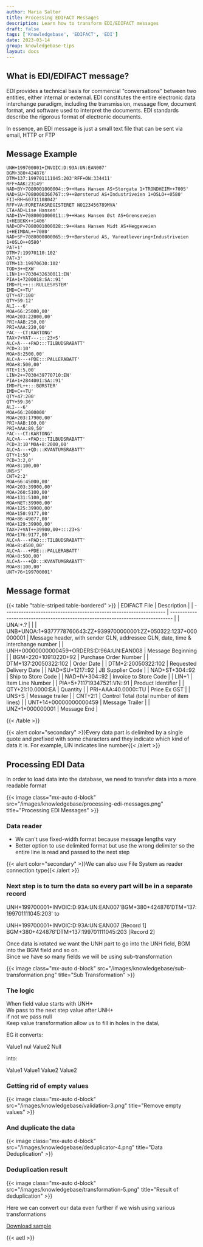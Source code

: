 ```yaml
---
author: Maria Salter
title: Processing EDIFACT Messages
description: Learn how to transform EDI/EDIFACT messages
draft: false
tags: ['Knowledgebase', 'EDIFACT', 'EDI']
date: 2023-03-14
group: knowledgebase-tips
layout: docs
---
```


## What is EDI/EDIFACT message?

EDI provides a technical basis for commercial "conversations" between two entities, either internal or external. EDI constitutes the entire electronic data interchange paradigm, including the transmission, message flow, document format, and software used to interpret the documents. EDI standards describe the rigorous format of electronic documents.

In essence, an EDI message is just a small text file that can be sent via email, HTTP or FTP

## Message Example

```
UNH+199700001+INVOIC:D:93A:UN:EAN007'
BGM+380+424876'
DTM+137:199701111045:203'RFF+ON:334411'
RFF+AAK:23149'
NAD+BY+7080001000004::9++Hans Hansen AS+Storgata 1+TRONDHEIM++7005'
NAD+SU+7080000366767::9++Børsterud AS+Industriveien 1+OSLO++0580'
FII+RH+60731108042'
RFF+VA:FORETAKSREGISTERET NO123456789MVA'
CTA+AD+Lise Hansen'
NAD+IV+7080001000011::9++Hans Hansen Øst AS+Grenseveien 1+HEBEKK++1406'
NAD+DP+7080001000028::9++Hans Hansen Midt AS+Heggeveien 1+HEIMDAL++7080'
NAD+SF+7080000000065::9++Børsterud AS, Vareutlevering+Industriveien 1+OSLO++0580'
PAT+1'
DTM+7:19970110:102'
PAT+3'
DTM+13:19970630:102'
TOD+3++EXW'
LIN+1++7030432630011:EN'
PIA+1+7200018:SA::91'
IMD+FL++:::RULLESYSTEM'
IMD+C++TU'
QTY+47:100'
QTY+59:12'
ALI---6'
MOA+66:25000,00'
MOA+203:22000,00'
PRI+AAB:250,00'
PRI+AAA:220,00'
PAC---CT:KARTONG'
TAX+7+VAT---:::23+S'
ALC+A---+PAD:::TILBUDSRABATT'
PCD+3:10'
MOA+8:2500,00'
ALC+A---+PDE:::PALLERABATT'
MOA+8:500,00'
RTE+1:5,00'
LIN+2++7030439770710:EN'
PIA+1+2844001:SA::91'
IMD+FL++:::BØRSTER'
IMD+C++TU'
QTY+47:200'
QTY+59:36'
ALI---6'
MOA+66:2000000'
MOA+203:17900,00'
PRI+AAB:100,00'
PRI+AAA:89,50'
PAC---CT:KARTONG'
ALC+A---+PAD:::TILBUDSRABATT'
PCD+3:10'MOA+8:2000,00'
ALC+A---+QD:::KVANTUMSRABATT'
QTY+1:50'
PCD+3:2,0'
MOA+8:100,00'
UNS+S'
CNT+2:2'
MOA+66:45000,00'
MOA+203:39900,00'
MOA+260:5100,00'
MOA+131:5100,00'
MOA+NET:39900,00'
MOA+125:39900,00'
MOA+150:9177,00'
MOA+86:49077,00'
MOA+129:39900,00'
TAX+7+VAT++39900,00+:::23+S'
MOA+176:9177,00'
ALC+A---+PAD:::TILBUDSRABATT'
MOA+8:4500,00'
ALC+A---+PDE:::PALLERABATT'
MOA+8:500,00'
ALC+A---+QD:::KVANTUMSRABATT'
MOA+8:100,00'
UNT+76+199700001'
```

## Message format

{{< table "table-striped table-bordered" >}}
| EDIFACT File | Description |
| ------------------------------------------------------------------ | ------------------------------------------------------------------------------- |
| UNA:+.? | |
| UNB+UNOA:1+9377778760643:ZZ+9399700000001:ZZ+050322:1237+000000001 | Message header, with sender GLN, addressee GLN, date, time & interchange number |
| UNH+00000000000459+ORDERS:D:96A:UN:EAN008 | Message Beginning |
| BGM+220+10910220+92 | Purchase Order Number |
| DTM+137:20050322:102 | Order Date |
| DTM+2:20050322:102 | Requested Delivery Date |
| NAD+SU+1217::92 | JB Supplier Code |
| NAD+ST+304::92 | Ship to Store Code |
| NAD+IV+304::92 | Invoice to Store Code |
| LIN+1 | Item Line Number |
| PIA+5+711719347521:VN::91 | Product Identifier |
| QTY+21:10.0000:EA | Quantity |
| PRI+AAA:40.0000::TU | Price Ex GST |
| UNS+S | Message trailer |
| CNT+2:1 | Control Total (total number of item lines) |
| UNT+14+00000000000459 | Message Trailer |
| UNZ+1+000000001 | Message End |

{{< /table >}}

{{< alert color="secondary" >}}Every data part is delimited by a single quote and prefixed with some characters and they indicate which kind of data it is. For example, LIN indicates line number{{< /alert >}}

## Processing EDI Data

In order to load data into the database, we need to transfer data into a more readable format

{{< image class="mx-auto d-block"  src="/images/knowledgebase/processing-edi-messages.png" title="Processing EDI Messages" >}}

### Data reader

- We can't use fixed-width format because message lengths vary
- Better option to use delimited format but use the wrong delimiter so the entire line is read and passed to the next step

{{< alert color="secondary" >}}We can also use File System as reader connection type{{< /alert >}}

### Next step is to turn the data so every part will be in a separate record

UNH+199700001+INVOIC:D:93A:UN:EAN007'BGM+380+424876'DTM+137:199701111045:203' to

UNH+199700001+INVOIC:D:93A:UN:EAN007 [Record 1]\
BGM+380+424876'DTM+137:199701111045:203 [Record 2]

Once data is rotated we want the UNH part to go into the UNH field, BGM into the BGM field and so on.\
Since we have so many fields we will be using sub-transformation

{{< image class="mx-auto d-block"  src="/images/knowledgebase/sub-transformation.png" title="Sub Transformation" >}}

### The logic

When field value starts with UNH+\
We pass to the next step value after UNH+\
if not we pass null\
Keep value transformation allow us to fill in holes in the data\

EG it converts:

Value1
nul
Value2
Null

into:

Value1
Value1
Value2
Value2

### Getting rid of empty values

{{< image class="mx-auto d-block"  src="/images/knowledgebase/validation-3.png" title="Remove empty values" >}}

### And duplicate the data

{{< image class="mx-auto d-block"  src="/images/knowledgebase/deduplicator-4.png" title="Data Deduplication" >}}

### Deduplication result

{{< image class="mx-auto d-block"  src="/images/knowledgebase/transformation-5.png" title="Result of deduplication" >}}

Here we can convert our data even further if we wish using various transformations

[Download sample](https://www.etl-tools.com/images/EDI/EDI.zip)

{{< aetl >}}
